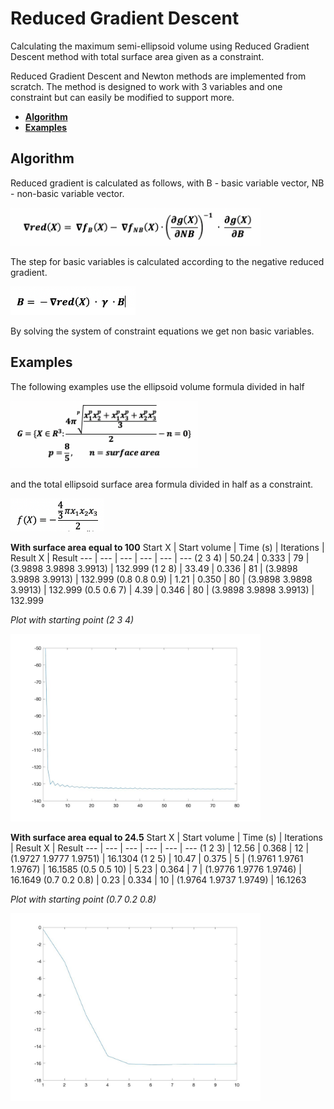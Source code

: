 # Reduced Gradient Descent

Calculating the maximum semi-ellipsoid volume using Reduced Gradient Descent method with total surface area given as a constraint.

Reduced Gradient Descent and Newton methods are implemented from scratch.
The method is designed to work with 3 variables and one constraint but can easily be modified to support more.

 - [**Algorithm**](#algorithm)  
 - [**Examples**](#examples)  

## Algorithm

Reduced gradient is calculated as follows, with B - basic variable vector, NB - non-basic variable vector.

<img width="400px" src="examples/red.png">

The step for basic variables is calculated according to the negative reduced gradient.

<img width="200px" src="examples/stepb.png">

By solving the system of constraint equations we get non basic variables.

## Examples

The following examples use the ellipsoid volume formula divided in half

<img width="300px" src="examples/obj.png">

and the total ellipsoid surface area formula divided in half as a constraint.

<img width="150px" src="examples/const.png"/>

**With surface area equal to 100**
Start X | Start volume | Time (s) | Iterations | Result X | Result
--- | --- | --- | --- | --- | ---
(2 3 4) | 50.24 | 0.333 | 79 | (3.9898    3.9898    3.9913) | 132.999
(1 2 8) | 33.49 | 0.336 | 81 | (3.9898    3.9898    3.9913) | 132.999
(0.8 0.8 0.9) | 1.21 | 0.350 | 80 | (3.9898    3.9898    3.9913) | 132.999
(0.5 0.6 7) | 4.39 | 0.346 | 80 | (3.9898    3.9898    3.9913) | 132.999

*Plot with starting point (2 3 4)*

<img width="400px" src="examples/scn.jpg"/>

**With surface area equal to 24.5**
Start X | Start volume | Time (s) | Iterations | Result X | Result
--- | --- | --- | --- | --- | ---
(1 2 3) | 12.56 | 0.368 | 12 | (1.9727    1.9777    1.9751) | 16.1304
(1 2 5) | 10.47 | 0.375 | 5 | (1.9761    1.9761    1.9767) | 16.1585
(0.5 0.5 10) | 5.23 | 0.364 | 7 | (1.9776    1.9776    1.9746) | 16.1649
(0.7 0.2 0.8) | 0.23 | 0.334 | 10 | (1.9764    1.9737    1.9749) | 16.1263

*Plot with starting point (0.7 0.2 0.8)*

<img width="400px" src="examples/fst.jpg"/>
